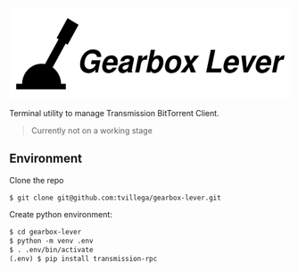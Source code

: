 ![logo](logo.png)

Terminal utility to manage Transmission BitTorrent Client.

> Currently not on a working stage

## Environment

Clone the repo
```
$ git clone git@github.com:tvillega/gearbox-lever.git
```

Create python environment:
```
$ cd gearbox-lever
$ python -m venv .env
$ . .env/bin/activate
(.env) $ pip install transmission-rpc
```
